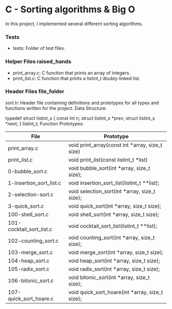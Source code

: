 # C - Sorting algorithms & Big O
 In this project, I implemented several different sorting algorithms.

### Tests 
- tests: Folder of test files.
### Helper Files raised_hands
- print_array.c: C function that prints an array of integers.
- print_list.c: C function that prints a listint_t doubly-linked list.
### Header Files file_folder
sort.h: Header file containing definitions and prototypes for all types and functions written for the project.
Data Structure:

typedef struct listint_s
{
	const int n;
	struct listint_s *prev;
	struct listint_s *next;
} listint_t;
Function Prototypes:

| File	| Prototype | 
| --- | --- |
| print_array.c	| void print_array(const int *array, size_t size) |
| print_list.c |	void print_list(const listint_t *list) |
| 0-bubble_sort.c |	void bubble_sort(int *array, size_t size); |
| 1-insertion_sort_list.c |	void insertion_sort_list(listint_t **list); |
| 2-selection-sort.c |	void selection_sort(int *array, size_t size); |
| 3-quick_sort.c |	void quick_sort(int *array, size_t size); |
| 100-shell_sort.c |	void shell_sort(int *array, size_t size); |
| 101-cocktail_sort_list.c |	void cocktail_sort_list(listint_t **list); |
| 102-counting_sort.c |	void counting_sort(int *array, size_t size); |
| 103-merge_sort.c |	void merge_sort(int *array, size_t size); |
| 104-heap_sort.c |	void heap_sort(int *array, size_t size); | 
| 105-radix_sort.c |	void radix_sort(int *array, size_t size); |
| 106-bitonic_sort.c | 	void bitonic_sort(int *array, size_t size); |
| 107-quick_sort_hoare.c |	void quick_sort_hoare(int *array, size_t size); |
